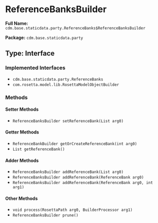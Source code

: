# ReferenceBanksBuilder

**Full Name:** `cdm.base.staticdata.party.ReferenceBanks$ReferenceBanksBuilder`

**Package:** `cdm.base.staticdata.party`

## Type: Interface

### Implemented Interfaces

- `cdm.base.staticdata.party.ReferenceBanks`
- `com.rosetta.model.lib.RosettaModelObjectBuilder`

### Methods

#### Setter Methods

- `ReferenceBanksBuilder setReferenceBank(List arg0)`

#### Getter Methods

- `ReferenceBankBuilder getOrCreateReferenceBank(int arg0)`
- `List getReferenceBank()`

#### Adder Methods

- `ReferenceBanksBuilder addReferenceBank(List arg0)`
- `ReferenceBanksBuilder addReferenceBank(ReferenceBank arg0)`
- `ReferenceBanksBuilder addReferenceBank(ReferenceBank arg0, int arg1)`

#### Other Methods

- `void process(RosettaPath arg0, BuilderProcessor arg1)`
- `ReferenceBanksBuilder prune()`

